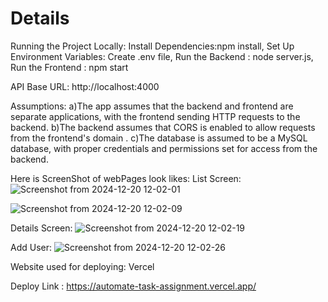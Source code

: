# Details

Running the Project Locally: Install Dependencies:npm install, Set Up Environment Variables: Create .env file, Run the Backend : node server.js, Run the Frontend : npm start

API Base URL: http://localhost:4000

Assumptions: a)The app assumes that the backend and frontend are separate applications, with the frontend sending HTTP requests to the backend. b)The backend assumes that CORS is enabled to allow requests from the frontend's domain . c)The database is assumed to be a MySQL database, with proper credentials and permissions set for access from the backend.

Here is ScreenShot of webPages look likes: 
List Screen: 
![Screenshot from 2024-12-20 12-02-01](https://github.com/user-attachments/assets/c347db8e-f81b-4495-b465-d93362f9b846)

![Screenshot from 2024-12-20 12-02-09](https://github.com/user-attachments/assets/b94794b5-99b6-420f-9b62-b863dbcd4d82)

Details Screen: 
![Screenshot from 2024-12-20 12-02-19](https://github.com/user-attachments/assets/3249847d-adcd-47c0-a447-67a923d27c9a)

Add User: 
![Screenshot from 2024-12-20 12-02-26](https://github.com/user-attachments/assets/62a7b0fb-4cce-45a9-9e0e-18fc2df536be)



Website used for deploying: Vercel

Deploy Link : https://automate-task-assignment.vercel.app/

